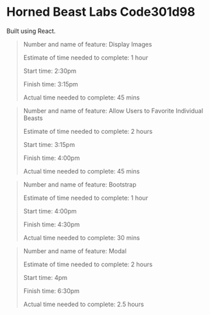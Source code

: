# Horned Beast Labs Code301d98

Built using React.

>Number and name of feature: Display Images
>
>Estimate of time needed to complete: 1 hour
>
>Start time: 2:30pm
>
>Finish time: 3:15pm
>
>Actual time needed to complete: 45 mins

>Number and name of feature: Allow Users to Favorite Individual Beasts
>
>Estimate of time needed to complete: 2 hours
>
>Start time: 3:15pm
>
>Finish time: 4:00pm
>
>Actual time needed to complete: 45 mins

>Number and name of feature: Bootstrap
>
>Estimate of time needed to complete: 1 hour
>
>Start time: 4:00pm
>
>Finish time: 4:30pm
>
>Actual time needed to complete: 30 mins

>Number and name of feature: Modal
>
>Estimate of time needed to complete: 2 hours
>
>Start time: 4pm
>
>Finish time: 6:30pm
>
>Actual time needed to complete: 2.5 hours
